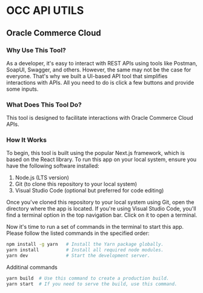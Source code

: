 # OCC API UTILS

## Oracle Commerce Cloud

### Why Use This Tool?
As a developer, it's easy to interact with REST APIs using tools like Postman, SoapUI, Swagger, and others. However, the same may not be the case for everyone. That's why we built a UI-based API tool that simplifies interactions with APIs. All you need to do is click a few buttons and provide some inputs.

### What Does This Tool Do?
This tool is designed to facilitate interactions with Oracle Commerce Cloud APIs.

### How It Works
To begin, this tool is built using the popular Next.js framework, which is based on the React library. To run this app on your local system, ensure you have the following software installed:

1. Node.js (LTS version)
2. Git (to clone this repository to your local system)
3. Visual Studio Code (optional but preferred for code editing)

Once you've cloned this repository to your local system using Git, open the directory where the app is located. If you're using Visual Studio Code, you'll find a terminal option in the top navigation bar. Click on it to open a terminal.

Now it's time to run a set of commands in the terminal to start this app. Please follow the listed commands in the specified order:

```bash
npm install -g yarn   # Install the Yarn package globally.
yarn install          # Install all required node modules.
yarn dev              # Start the development server.
```

Additinal commands
```bash
yarn build  # Use this command to create a production build.
yarn start  # If you need to serve the build, use this command.
```
